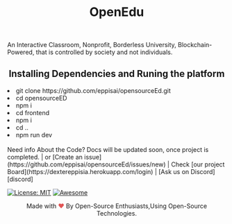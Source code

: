 <h1 align="center">OpenEdu</h1> <br>
<p>An Interactive Classroom, Nonprofit, Borderless University, Blockchain-Powered, that is controlled by society and not individuals.</p>

<h2 align="center">Installing Dependencies and Runing the platform</h2>

<ui>
  <li> git clone https://github.com/eppisai/opensourceEd.git </li>
  <li>cd opensourceED</li>
  <li> npm i </li>
  <li>cd frontend </li>
  <li>npm i </li>
  <li>cd .. </li>
  <li>npm run dev</li>
 </ui>
 <br>
Need info About the Code? Docs will be updated soon, once project is completed.
 | or [Create an issue](https://github.com/eppisai/opensourceEd/issues/new)
 | Check [our project Board](https://dextereppisia.herokuapp.com/login)
 | [Ask us on Discord][discord]
 
 
[![License: MIT](https://img.shields.io/badge/License-MIT-yellow.svg)](https://opensource.org/licenses/MIT)
[![Awesome](https://cdn.rawgit.com/sindresorhus/awesome/d7305f38d29fed78fa85652e3a63e154dd8e8829/media/badge.svg)](https://github.com/sindresorhus/awesome)





[discord]:https://discord.com/channels/778329146408697856/778329146408697859



<p align="center">Made with <span style="color: #e25555;">&hearts;</span> By Open-Source Enthusiasts,Using Open-Source Technologies.</p>
